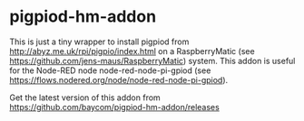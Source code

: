 # pigpiod-hm-addon

This is just a tiny wrapper to install pigpiod from http://abyz.me.uk/rpi/pigpio/index.html on a RaspberryMatic (see https://github.com/jens-maus/RaspberryMatic) system. This addon is useful for the Node-RED node node-red-node-pi-gpiod (see https://flows.nodered.org/node/node-red-node-pi-gpiod).

Get the latest version of this addon from https://github.com/baycom/pigpiod-hm-addon/releases
